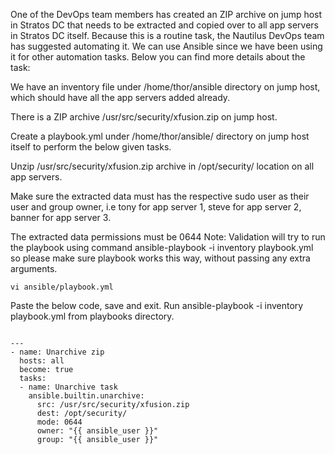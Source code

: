 One of the DevOps team members has created an ZIP archive on jump host in Stratos DC that needs to be extracted and copied over to all app servers in Stratos DC itself. Because this is a routine task, the Nautilus DevOps team has suggested automating it. We can use Ansible since we have been using it for other automation tasks. Below you can find more details about the task:

We have an inventory file under /home/thor/ansible directory on jump host, which should have all the app servers added already.

There is a ZIP archive /usr/src/security/xfusion.zip on jump host.

Create a playbook.yml under /home/thor/ansible/ directory on jump host itself to perform the below given tasks.

Unzip /usr/src/security/xfusion.zip archive in /opt/security/ location on all app servers.

Make sure the extracted data must has the respective sudo user as their user and group owner, i.e tony for app server 1, steve for app server 2, banner for app server 3.

The extracted data permissions must be 0644
Note: Validation will try to run the playbook using command ansible-playbook -i inventory playbook.yml so please make sure playbook works this way, without passing any extra arguments.

```
vi ansible/playbook.yml
```
Paste the below code, save and exit.
Run ansible-playbook -i inventory playbook.yml from playbooks directory.
```

---
- name: Unarchive zip
  hosts: all
  become: true
  tasks:
  - name: Unarchive task
    ansible.builtin.unarchive:
      src: /usr/src/security/xfusion.zip
      dest: /opt/security/
      mode: 0644
      owner: "{{ ansible_user }}"
      group: "{{ ansible_user }}"

```
